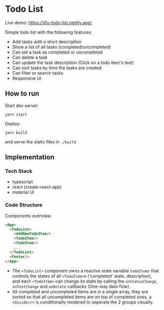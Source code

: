 # Todo List
Live demo: https://lifu-todo-list.netlify.app/

Simple todo list with the following features:
- Add tasks with a short description
- Show a list of all tasks (completed/uncompleted)
- Can set a task as completed or uncompleted
- Can delete a task
- Can update the task description (Click on a todo item's text)
- Can sort tasks by time the tasks are created
- Can filter or search tasks
- Responsive UI

## How to run
Start dev server:
```
yarn start
```
Deploy:
```
yarn build
```
and serve the static files in `./build`

## Implementation
### Tech Stack
- typescript
- react (create-react-app)
- material UI

### Code Structure
Components overview:
```html
<App>
  <TodoList>
    <AddNewTodoItem/>
    <TodoItem/>
    <TodoItem/>
    ...
  </TodoList>
  <Footer/>
</App>
```
- The `<TodoList>` component owns a reactive state variable `todoItems` that controls the states of all `<TodoItem>`s ('completed' state, description), and each `<TodoItem>` can change its state by calling the `onStatusChange`, `onTextChange` and `onDelete` callbacks (One-way data flow).
- All completed and uncompleted items are in a single array, they are sorted so that all uncompleted items are on top of completed ones, a `<Divider/>` is conditionally rendered to seperate the 2 groups visually.

